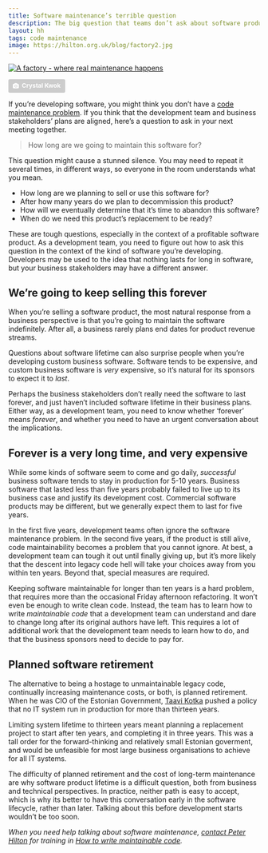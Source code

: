 ```yaml
---
title: Software maintenance’s terrible question
description: The big question that teams don’t ask about software products
layout: hh
tags: code maintenance
image: https://hilton.org.uk/blog/factory2.jpg
---
```


[![A factory - where real maintenance happens](factory2.jpg)](https://unsplash.com/photos/NGsBU5d-qxQ)

<a style="background-color:#ccc;color:white;text-decoration:none;padding:4px 6px;font-family:-apple-system, sans-serif;font-size:12px;font-weight:bold;line-height:1.2;display:inline-block;border-radius:3px" href="https://unsplash.com/photos/NGsBU5d-qxQ" rel="noopener noreferrer" title="Download free do whatever you want high-resolution photos from Crystal Kwok"><span style="display:inline-block;padding:2px 3px"><svg xmlns="http://www.w3.org/2000/svg" style="height:12px;width:auto;position:relative;vertical-align:middle;top:-1px;fill:white" viewBox="0 0 32 32"><title>unsplash-logo</title><path d="M20.8 18.1c0 2.7-2.2 4.8-4.8 4.8s-4.8-2.1-4.8-4.8c0-2.7 2.2-4.8 4.8-4.8 2.7.1 4.8 2.2 4.8 4.8zm11.2-7.4v14.9c0 2.3-1.9 4.3-4.3 4.3h-23.4c-2.4 0-4.3-1.9-4.3-4.3v-15c0-2.3 1.9-4.3 4.3-4.3h3.7l.8-2.3c.4-1.1 1.7-2 2.9-2h8.6c1.2 0 2.5.9 2.9 2l.8 2.4h3.7c2.4 0 4.3 1.9 4.3 4.3zm-8.6 7.5c0-4.1-3.3-7.5-7.5-7.5-4.1 0-7.5 3.4-7.5 7.5s3.3 7.5 7.5 7.5c4.2-.1 7.5-3.4 7.5-7.5z"></path></svg></span><span style="display:inline-block;padding:2px 3px">Crystal Kwok</span></a>

If you’re developing software, you might think you don’t have a [code maintenance problem](code-maintenance-problem).
If you think that the development team and business stakeholders’ plans are aligned, here’s a question to ask in your next meeting together.

<blockquote class="big">
<p>How long are we going to maintain this software for?</p>
</blockquote>

This question might cause a stunned silence.
You may need to repeat it several times, in different ways, so everyone in the room understands what you mean.

* How long are we planning to sell or use this software for?
* After how many years do we plan to decommission this product?
* How will we eventually determine that it’s time to abandon this software?
* When do we need this product’s replacement to be ready?

These are tough questions, especially in the context of a profitable software product.
As a development team, you need to figure out how to ask this question in the context of the kind of software you’re developing.
Developers may be used to the idea that nothing lasts for long in software, but your business stakeholders may have a different answer.

## We’re going to keep selling this forever

When you’re selling a software product, the most natural response from a business perspective is that you’re going to maintain the software indefinitely.
After all, a business rarely plans end dates for product revenue streams.

Questions about software lifetime can also surprise people when you’re developing custom business software.
Software tends to be expensive, and custom business software is _very_ expensive, so it’s natural for its sponsors to expect it to _last_.

Perhaps the business stakeholders don’t really need the software to last forever, and just haven’t included software lifetime in their business plans.
Either way, as a development team, you need to know whether ‘forever’ means _forever_, and whether you need to have an urgent conversation about the implications.

## Forever is a very long time, and very expensive

While some kinds of software seem to come and go daily, _successful_ business software tends to stay in production for 5-10 years.
Business software that lasted less than five years probably failed to live up to its business case and justify its development cost.
Commercial software products may be different, but we generally expect them to last for five years.

In the first five years, development teams often ignore the software maintenance problem.
In the second five years, if the product is still alive, code maintainability becomes a problem that you cannot ignore.
At best, a development team can tough it out until finally giving up, but it’s more likely that the descent into legacy code hell will take your choices away from you within ten years.
Beyond that, special measures are required.

Keeping software maintainable for longer than ten years is a hard problem, that requires more than the occasional Friday afternoon refactoring.
It won’t even be enough to write clean code.
Instead, the team has to learn how to write _maintainable code_ that a development team can understand and dare to change long after its original authors have left.
This requires a lot of additional work that the development team needs to learn how to do, and that the business sponsors need to decide to pay for.

## Planned software retirement

The alternative to being a hostage to unmaintainable legacy code, continually increasing maintenance costs, or both, is planned retirement.
When he was CIO of the Estonian Government, [Taavi Kotka](https://www.youtube.com/watch?v=9d2PpZoc9w8) pushed a policy that no IT system run in production for more than thirteen years.

Limiting system lifetime to thirteen years meant planning a replacement project to start after ten years, and completing it in three years.
This was a tall order for the forward-thinking and relatively small Estonian goverment, and would be unfeasible for most large business organisations to achieve for all IT systems.

The difficulty of planned retirement and the cost of long-term maintenance are why software product lifetime is a difficult question, both from business and technical perspectives.
In practice, neither path is easy to accept, which is why its better to have this conversation early in the software lifecycle, rather than later.
Talking about this before development starts wouldn’t be too soon.

_When you need help talking about software maintenance, [contact Peter Hilton](../contact) for training in [How to write maintainable code](../training/maintainable-code)._
